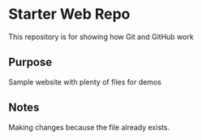 # Starter Web Repo

This repository is for showing how Git and GitHub work

## Purpose

Sample website with plenty of files for demos

## Notes

Making changes because the file already exists.